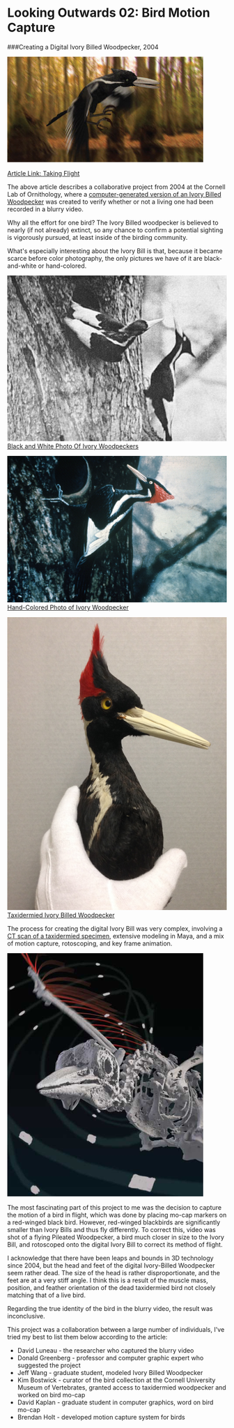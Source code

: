 # Looking Outwards 02: Bird Motion Capture

###Creating a Digital Ivory Billed Woodpecker, 2004

[![](images/ivorywoodpecker_sim.jpg)](http://www.cgw.com/Publications/CGW/2010/Volume-33-Issue-1-Jan-2010-/Taking-Flight.aspx)

[Article Link: Taking Flight](http://www.cgw.com/Publications/CGW/2010/Volume-33-Issue-1-Jan-2010-/Taking-Flight.aspx)

The above article describes a collaborative project from 2004 at the Cornell Lab of Ornithology, where a [computer-generated version of an Ivory Billed Woodpecker](http://www.cgw.com/images/media/PublicationsArticle/0110/Birds001.jpg) was created to verify whether or not a living one had been recorded in a blurry video. 

Why all the effort for one bird? The Ivory Billed woodpecker is believed to nearly (if not already) extinct, so any chance to confirm a potential sighting is vigorously pursued, at least inside of the birding community.

What's especially interesting about the Ivory Bill is that, because it became scarce before color photography, the only pictures we have of it are black-and-white or hand-colored. 

[![](images/ivorybill_bw.jpg)](https://en.wikipedia.org/wiki/Ivory-billed_woodpecker#/media/File:Ivory-bill_pair.jpg)
[Black and White Photo Of Ivory Woodpeckers](https://en.wikipedia.org/wiki/Ivory-billed_woodpecker#/media/File:Ivory-bill_pair.jpg)

[![](images/Ivory-billed_Woodpecker_by_Jerry_A._Payne.jpg)](https://en.wikipedia.org/wiki/File:Ivory-billed_Woodpecker_by_Jerry_A._Payne.jpg)
[Hand-Colored Photo of Ivory Woodpecker](https://en.wikipedia.org/wiki/File:Ivory-billed_Woodpecker_by_Jerry_A._Payne.jpg)

[![](images/ivorybill_taxidermy.jpg)](http://www.miamisci.org/blog/wp-content/uploads/2014/01/ivory-billed-woodpecker1.jpg)
[Taxidermied Ivory Billed Woodpecker](http://www.miamisci.org/blog/wp-content/uploads/2014/01/ivory-billed-woodpecker1.jpg)

The process for creating the digital Ivory Bill was very complex, involving a [CT scan of a taxidermied specimen](http://www.cgw.com/images/media/PublicationsArticle/0110/Birds003.jpg), extensive modeling in Maya, and a mix of motion capture, rotoscoping,  and key frame animation.

[![](images/ivorybill_ctscan.jpg)](http://www.cgw.com/images/media/PublicationsArticle/0110/Birds003.jpg)

The most fascinating part of this project to me was the decision to capture the motion of a bird in flight, which was done by placing mo-cap markers on a red-winged black bird. However, red-winged blackbirds are significantly smaller than Ivory Bills and thus fly differently. To correct this, video was shot of a flying Pileated Woodpecker, a bird much closer in size to the Ivory Bill, and rotoscoped onto the digital Ivory Bill to correct its method of flight.

I acknowledge that there have been leaps and bounds in 3D technology since 2004, but the head and feet of the digital Ivory-Billed Woodpecker seem rather dead. The size of the head is rather disproportionate, and the feet are at a very stiff angle. I think this is a result of the muscle mass, position, and feather orientation of the dead taxidermied bird not closely matching that of a live bird.

Regarding the true identity of the bird in the blurry video, the result was inconclusive. 

This project was a collaboration between a large number of individuals, I've tried my best to list them below according to the article: 

- David Luneau - the researcher who captured the blurry video
- Donald Greenberg - professor and computer graphic expert who suggested the project
- Jeff Wang - graduate student, modeled Ivory Billed Woodpecker
- Kim Bostwick - curator of the bird collection at the Cornell University Museum of Vertebrates, granted access to taxidermied woodpecker and worked on bird mo-cap
- David Kaplan - graduate student in computer graphics, word on bird mo-cap
- Brendan Holt - developed motion capture system for birds